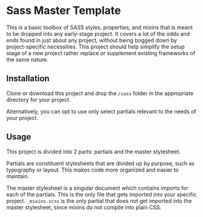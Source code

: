 # Sass Master Template

This is a basic toolbox of SASS styles, properties, and mixins that is meant to be dropped into any early-stage project. It covers a lot of the odds and ends found in just about any project, without being bogged down by project-specific necessities. This project should help simplify the setup stage of a new project rather replace or supplement existing frameworks of the same nature.

## Installation

Clone or download this project and drop the `/sass` folder in the appropriate directory for your project.

Alternatively, you can opt to use only select partials relevant to the needs of your project.

## Usage

This project is divided into 2 parts: partials and the master stylesheet.

Partials are constituent stylesheets that are divided up by purpose, such as typography or layout. This makes code more organized and easier to maintain.

The master stylesheet is a singular document which contains imports for each of the partials. This is the only file that gets imported into your specific project. `_mixins.scss` is the only partial that does not get imported into the master stylesheet, since mixins do not compile into plain CSS.